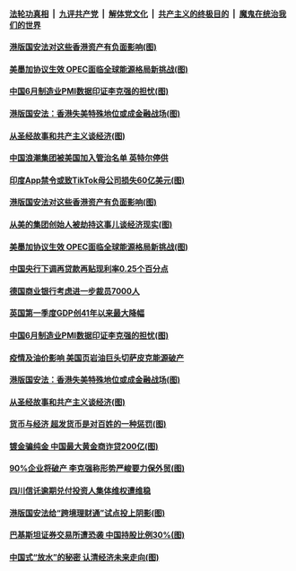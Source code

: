 ####  [法轮功真相](../../../../basic/blob/master/README.md?t=07020431) &nbsp;|&nbsp; [九评共产党](../../../../9ping.md/blob/master/README.md?t=07020431) &nbsp;|&nbsp; [解体党文化](../../../../jtdwh.md/blob/master/README.md?t=07020431)  &nbsp;|&nbsp; [共产主义的终极目的](../../../../gczydzjmd.md/blob/master/README.md?t=07020431) &nbsp;|&nbsp; [魔鬼在统治我们的世界](../../../../mgztzwmdsj.md/blob/master/README.md?t=07020431) 

#### [港版国安法对这些香港资产有负面影响(图)](../pages/p5/938357.md?t=07020431) 

#### [美墨加协议生效 OPEC面临全球能源格局新挑战(图)](../pages/p5/938340.md?t=07020431) 


#### [中国6月制造业PMI数据印证李克强的担忧(图)](../pages/p5/938245.md?t=07020431) 

#### [港版国安法：香港失美特殊地位或成金融战场(图)](../pages/p5/938230.md?t=07020431) 

#### [从圣经故事和共产主义谈经济(图)](../pages/p5/938133.md?t=07020431) 

#### [中国浪潮集团被美国加入管治名单 英特尔停供](../pages/p5/938365.md?t=07020431) 

#### [印度App禁令或致TikTok母公司损失60亿美元(图)](../pages/p5/938364.md?t=07020431) 

#### [港版国安法对这些香港资产有负面影响(图)](../pages/p5/938357.md?t=07020431) 

#### [从美的集团创始人被劫持这事儿谈经济现实(图)](../pages/p5/938344.md?t=07020431) 

#### [美墨加协议生效 OPEC面临全球能源格局新挑战(图)](../pages/p5/938340.md?t=07020431) 


#### [中国央行下调再贷款再贴现利率0.25个百分点](../pages/p5/938264.md?t=07020431) 

#### [德国商业银行考虑进一步裁员7000人](../pages/p5/938262.md?t=07020431) 

#### [英国第一季度GDP创41年以来最大降幅](../pages/p5/938261.md?t=07020431) 

#### [中国6月制造业PMI数据印证李克强的担忧(图)](../pages/p5/938245.md?t=07020431) 

#### [疫情及油价影响 美国页岩油巨头切萨皮克能源破产](../pages/p5/938232.md?t=07020431) 

#### [港版国安法：香港失美特殊地位或成金融战场(图)](../pages/p5/938230.md?t=07020431) 

#### [从圣经故事和共产主义谈经济(图)](../pages/p5/938133.md?t=07020431) 

#### [货币与经济 超发货币是对百姓的一种惩罚(图)](../pages/p5/938130.md?t=07020431) 

#### [镀金骗纯金 中国最大黄金商诈贷200亿(图)](../pages/p5/938160.md?t=07020431) 

#### [90%企业将破产 李克强称形势严峻要力保外贸(图)](../pages/p5/938142.md?t=07020431) 

#### [四川信讬逾期兑付投资人集体维权遭维稳](../pages/p5/938159.md?t=07020431) 

#### [港版国安法给“跨境理财通”试点投上阴影(图)](../pages/p5/938156.md?t=07020431) 

#### [巴基斯坦证券交易所遭恐袭 中国持股比例30%(图)](../pages/p5/938118.md?t=07020431) 

#### [中国式“放水”的秘密 认清经济未来走向(图)](../pages/p5/938113.md?t=07020431) 

